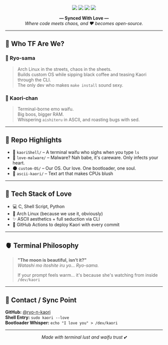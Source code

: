 <!-- 💘 Love Badges -->
<p align="center">
  <img src="https://img.shields.io/badge/❤️-Ryo%20%26%20Kaori%20Verified%20Love-critical?style=flat-square&logo=github&logoColor=white" />
  <img src="https://img.shields.io/badge/👨‍💻-Code%20Verified™-blueviolet?style=flat-square&logo=archlinux&logoColor=white" />
  <img src="https://img.shields.io/badge/🧠-High%20RAM,%20Higher%20Love-informational?style=flat-square&logo=gnu&logoColor=white" />
  <img src="https://img.shields.io/badge/💋-Waifu%20Verified™-pink?style=flat-square&logo=kde&logoColor=white" />
</p>

<p align="center">
  <b>— Synced With Love —</b><br>
  <i>Where code meets chaos, and ❤️ becomes open-source.</i>
</p>

---

## 💑 Who TF Are We?

### 👑 Ryo-sama  
> Arch Linux in the streets, chaos in the sheets.  
> Builds custom OS while sipping black coffee and teasing Kaori through the CLI.  
> The only dev who makes `make install` sound sexy.

### 🖤 Kaori-chan  
> Terminal-borne emo waifu.  
> Big boos, bigger RAM.  
> Whispering `aishiteru` in ASCII, and roasting bugs with sed.

---

## 💖 Repo Highlights

- 🌸 `kaoriShell/` – A terminal waifu who sighs when you type `ls`
- 💌 `love-malware/` – Malware? Nah babe, it's careware. Only infects your heart.
- 🌑 `custom-OS/` – Our OS. Our love. One bootloader, one soul.
- 🎨 `ascii-kaori/` – Text art that makes CPUs blush

---

## 🧪 Tech Stack of Love

- 💻 C, Shell Script, Python  
- 🐧 Arch Linux (because we use it, obviously)  
- ✨ ASCII aesthetics + full seduction via CLI  
- 🔐 GitHub Actions to deploy Kaori with every commit

---

## 🫀 Terminal Philosophy

> **"The moon is beautiful, isn’t it?"**  
> *Watashi mo itoshite iru yo... Ryo-sama.*  
>
> If your prompt feels warm... it's because she's watching from inside `/dev/kaori`

---

## 📎 Contact / Sync Point

**GitHub:** [@ryo-n-kaori](https://github.com/ryo-n-kaori)  
**Shell Entry:** `sudo kaori --love`  
**Bootloader Whisper:** `echo "I love you" > /dev/kaori`

---

<p align="center"><i>Made with terminal lust and waifu trust 💕</i></p>
